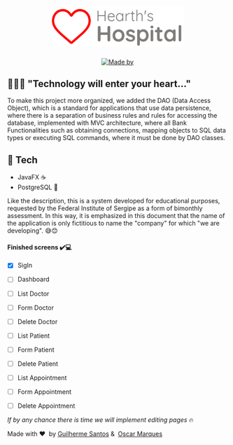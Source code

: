 <h1 align="center">
	<img alt="Hearth's Hospital" src=".github/logo.png" width="300px" />
</h1>


<p align="center">
	<a href="#" target="_blank" rel="noopener noreferrer"><img alt="Made by" src="https://img.shields.io/badge/made%20by-Guilherme%20Santos%20&%20Oscar%20Marques-%23ff0800"></a>
</p>

## 👨🏻‍💻 "Technology will enter your heart..."


To make this project more organized, we added the DAO (Data Access Object), which is a standard for applications that use data persistence, where there is a separation of business rules and rules for accessing the database, implemented with MVC architecture, where all Bank Functionalities such as obtaining connections, mapping objects to SQL data types or executing SQL commands, where it must be done by DAO classes.

## 🚀 Tech

- JavaFX ☕
- PostgreSQL 🐘

Like the description, this is a system developed for educational purposes, requested by the Federal Institute of Sergipe as a form of bimonthly assessment. In this way, it is emphasized in this document that the name of the application is only fictitious to name the "company" for which "we are developing". 😅😊

#### Finished screens ✔️💻
- [x] SigIn
- [ ] Dashboard
- [ ] List Doctor
- [ ] Form Doctor
- [ ] Delete Doctor
- [ ] List Patient
- [ ] Form Patient
- [ ] Delete Patient
- [ ] List Appointment
- [ ] Form Appointment
- [ ] Delete Appointment

  
*If by any chance there is time we will implement editing pages* 🔥

Made with ❤️ &nbsp;by [Guilherme Santos](https://www.instagram.com/euguilhermests/) & &nbsp;[Oscar Marques](https://www.instagram.com/oscarmdan/)